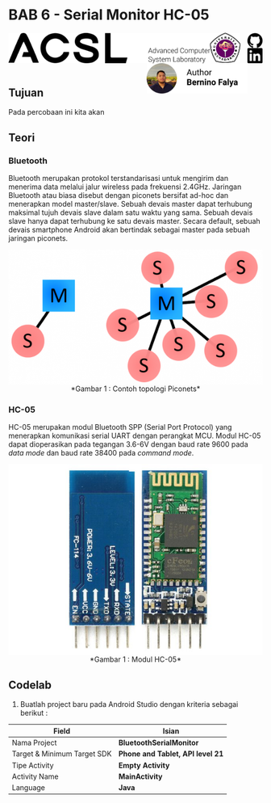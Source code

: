 # BAB 6 - Serial Monitor HC-05

<img align="left" src="../images/logo.png" width="400">
<img align="left" src="../images/logo_ug.jpg" width="60">
<a href="https://github.com/lefalya">
  <img align="right" src="../images/Github.png" width="30">
</a>
<a href="https://www.linkedin.com/in/berninofalya/">
  <img align="right" src="../images/LinkedIn.png" width="30">
</a>
<img align="right" src="../images/BerninoFalya.png" width="200">
<br/><br/><br/><br/>

## Tujuan
Pada percobaan ini kita akan 

## Teori
### Bluetooth
Bluetooth merupakan protokol terstandarisasi untuk mengirim dan menerima data melalui jalur wireless pada frekuensi 2.4GHz. Jaringan Bluetooth atau biasa disebut dengan piconets bersifat ad-hoc dan menerapkan model master/slave. Sebuah devais master dapat terhubung maksimal tujuh devais slave dalam satu waktu yang sama. Sebuah devais slave hanya dapat terhubung ke satu devais master. Secara default, sebuah devais smartphone Android akan bertindak sebagai master pada sebuah jaringan piconets.

<p align="center">
<img src="images/piconets.png" align="center"><br />
*Gambar 1 : Contoh topologi Piconets*<br />
</p>

### HC-05
HC-05 merupakan modul Bluetooth SPP (Serial Port Protocol) yang menerapkan komunikasi serial UART dengan perangkat MCU. Modul HC-05 dapat dioperasikan pada tegangan 3.6-6V dengan baud rate 9600 pada *data mode*  dan baud rate 38400 pada *command mode*.

<p align="center">
<img src="images/kit_bluetooth_hc05.jpg" align="center"><br />
*Gambar 1 : Modul HC-05*<br />
</p>

## Codelab
1. Buatlah project baru pada Android Studio dengan kriteria sebagai berikut : 

| Field     | Isian |
| ---      | ---       |
| Nama Project  | **BluetoothSerialMonitor**   |
| Target & Minimum Target SDK  | **Phone and Tablet, API level 21**  |
| Tipe Activity | **Empty Activity** |
| Activity Name | **MainActivity** | 
| Language | **Java** |
